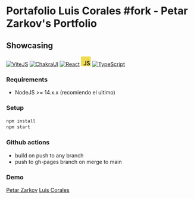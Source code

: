# Portafolio Luis Corales #fork - Petar Zarkov's Portfolio

## Showcasing

<p align="left">
  <a href="https://vitejs.dev/" target="blank"><img title="ViteJS" alt="ViteJS" width="26" src="https://vitejs.dev/logo.svg" /></a>
  <a href="https://chakra-ui.com/" target="blank"><img title="ChakraUI" alt="ChakraUI" width="26" src="https://chakra-ui.com/favicon.png" /></a>
  <a href="https://reactjs.org/" target="blank"><img title="React" alt="React" width="26" src="https://reactnative.dev/img/pwa/manifest-icon-512.png" /></a>
  <a href="https://www.javascript.com/" target="blank"><img title="JavaScript" alt="JavaScript" width="26" src="https://raw.githubusercontent.com/github/explore/80688e429a7d4ef2fca1e82350fe8e3517d3494d/topics/javascript/javascript.png" /></a>
  <a href="https://www.typescriptlang.org/" target="blank"><img title="Typescript" alt="TypeScript" width="26px" src="https://www.typescriptlang.org/favicon-32x32.png?v=8944a05a8b601855de116c8a56d3b3ae" /></a>
</p>

### Requirements

- NodeJS >= 14.x.x (recomiendo el ultimo)

### Setup

```bash
npm install
npm start
```

### Github actions

- build on push to any branch
- push to gh-pages branch on merge to main

### Demo

<a href="http://petarzarkov.com/" target="_blank">Petar Zarkov</a>
<a href="https://sabas-soft.com" target="_blank">Luis Corales</a> 
